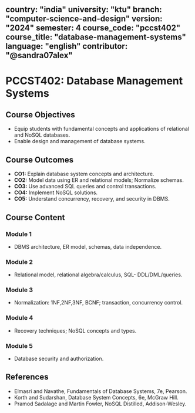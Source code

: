 country: "india"
university: "ktu"
branch: "computer-science-and-design"
version: "2024"
semester: 4
course_code: "pccst402"
course_title: "database-management-systems"
language: "english"
contributor: "@sandra07alex"
---

# PCCST402: Database Management Systems

## Course Objectives
* Equip students with fundamental concepts and applications of relational and NoSQL databases.
* Enable design and management of database systems.

## Course Outcomes
* **CO1:** Explain database system concepts and architecture.
* **CO2:** Model data using ER and relational models; Normalize schemas.
* **CO3:** Use advanced SQL queries and control transactions.
* **CO4:** Implement NoSQL solutions.
* **CO5:** Understand concurrency, recovery, and security in DBMS.

## Course Content

### Module 1
* DBMS architecture, ER model, schemas, data independence.

### Module 2
* Relational model, relational algebra/calculus, SQL- DDL/DML/queries.

### Module 3
* Normalization: 1NF,2NF,3NF, BCNF; transaction, concurrency control.

### Module 4
* Recovery techniques; NoSQL concepts and types.

### Module 5
* Database security and authorization.

## References
- Elmasri and Navathe, Fundamentals of Database Systems, 7e, Pearson.
- Korth and Sudarshan, Database System Concepts, 6e, McGraw Hill.
- Pramod Sadalage and Martin Fowler, NoSQL Distilled, Addison-Wesley.

